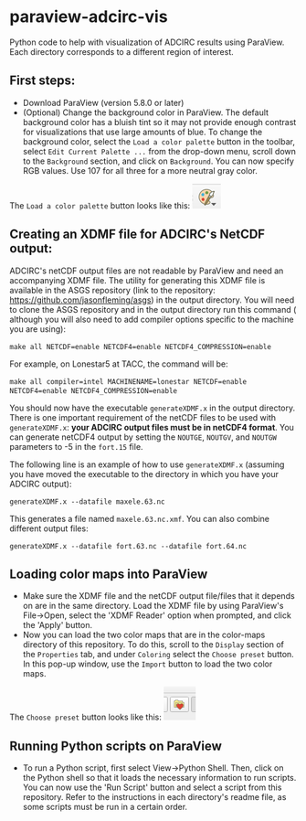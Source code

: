 # paraview-adcirc-vis
Python code to help with visualization of ADCIRC results using ParaView. Each directory corresponds to a different region of interest. 

## First steps:
- Download ParaView (version 5.8.0 or later)
- (Optional) Change the background color in ParaView. The default background color has a bluish tint so it may not provide enough contrast for visualizations that use large amounts of blue. To change the background color, select the ``Load a color palette`` button in the toolbar, select ``Edit Current Palette ...`` from the drop-down menu, scroll down to the ``Background`` section, and click on ``Background``. You can now specify RGB values. Use 107 for all three for a more neutral gray color.

The ``Load a color palette`` button looks like this: ![](./color_palette_icon.png)

## Creating an XDMF file for ADCIRC's NetCDF output:
ADCIRC's netCDF output files are not readable by ParaView and need an accompanying XDMF file. The utility for generating this XDMF file is available in the ASGS repository (link to the repository: https://github.com/jasonfleming/asgs) in the output directory. You will need to clone the ASGS repository and in the output directory run this command ( although you will also need to add compiler options specific to the machine you are using): 
```
make all NETCDF=enable NETCDF4=enable NETCDF4_COMPRESSION=enable
```
For example, on Lonestar5 at TACC, the command will be: 
```
make all compiler=intel MACHINENAME=lonestar NETCDF=enable NETCDF4=enable NETCDF4_COMPRESSION=enable
```
You should now have the executable ``generateXDMF.x`` in the output directory. There is one important requirement of the netCDF files to be used with ``generateXDMF.x``: **your ADCIRC output files must be in netCDF4 format**. You can generate netCDF4 output by setting the ``NOUTGE``, ``NOUTGV``, and ``NOUTGW`` parameters to -5 in the ``fort.15`` file.  

The following line is an example of how to use ``generateXDMF.x`` (assuming you have moved the executable to the directory in which you have your ADCIRC output):
```
generateXDMF.x --datafile maxele.63.nc
```
This generates a file named ``maxele.63.nc.xmf``. You can also combine different output files:
```
generateXDMF.x --datafile fort.63.nc --datafile fort.64.nc
```
## Loading color maps into ParaView
- Make sure the XDMF file and the netCDF output file/files that it depends on are in the same directory. Load the XDMF file by using ParaView's File->Open, select the 'XDMF Reader' option when prompted, and click the 'Apply' button.
- Now you can load the two color maps that are in the color-maps directory of this repository. To do this, scroll to the ``Display`` section of the ``Properties`` tab, and under ``Coloring`` select the ``Choose preset`` button. In this pop-up window, use the ``Import`` button to load the two color maps.

The ``Choose preset`` button looks like this: ![](./choose_preset_icon.png)

## Running Python scripts on ParaView
- To run a Python script, first select View->Python Shell. Then, click on the Python shell so that it loads the necessary information to run scripts. You can now use the 'Run Script' button and select a script from this repository. Refer to the instructions in each directory's readme file, as some scripts must be run in a certain order.

